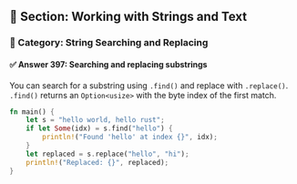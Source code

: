 ## 📘 Section: Working with Strings and Text
### 🔹 Category: String Searching and Replacing
#### ✅ Answer 397: Searching and replacing substrings

You can search for a substring using `.find()` and replace with `.replace()`. `.find()` returns an `Option<usize>` with the byte index of the first match.

```rust
fn main() {
    let s = "hello world, hello rust";
    if let Some(idx) = s.find("hello") {
        println!("Found 'hello' at index {}", idx);
    }
    let replaced = s.replace("hello", "hi");
    println!("Replaced: {}", replaced);
}
```
